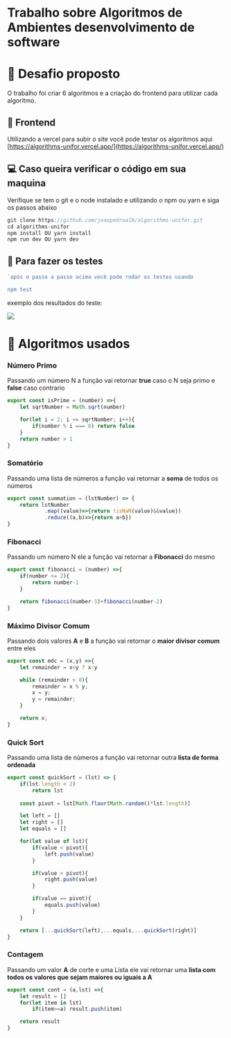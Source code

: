 # Trabalho sobre Algoritmos de Ambientes desenvolvimento de software

# **🚀** Desafio proposto

O trabalho foi criar 6 algoritmos e a criação do frontend para utilizar cada algoritmo. 

## **🎨** Frontend

Utilizando a vercel para subir o site você pode testar os algoritmos aqui [https://algorithms-unifor.vercel.app/](https://algorithms-unifor.vercel.app/) 

## **💻** Caso queira verificar o código em sua maquina

Verifique se tem o git e o node instalado e utilizando o npm ou yarn e siga os passos abaixo

```jsx
git clone https://github.com/joaopedroalb/algorithms-unifor.git
cd algorithms-unifor
npm install OU yarn install
npm run dev OU yarn dev
```
## **🧪** Para fazer os testes
```jsx
`após o passo a passo acima você pode rodar os testes usando 

npm test
```

exemplo dos resultados do teste:

<img src="https://cdn.discordapp.com/attachments/580125063186087966/979223600399781928/unknown.png" />

# **📝** Algoritmos usados

### **Número Primo**

Passando um número N a função vai retornar **true** caso o N seja primo e **false** caso contrario

```jsx
export const isPrime = (number) =>{
    let sqrtNumber = Math.sqrt(number)

    for(let i = 2; i <= sqrtNumber; i++){
        if(number % i === 0) return false
    }
    return number > 1 
}
```

### **Somatório**

Passando uma lista de números a função vai retornar a **soma** de todos os números

```jsx
export const summation = (lstNumber) => {
    return lstNumber
            .map((value)=>{return !isNaN(value)&&value})
            .reduce((a,b)=>{return a+b})
}
```

### **Fibonacci**

Passando um número N ele a função vai retornar a **Fibonacci** do mesmo

```jsx
export const fibonacci = (number) =>{
    if(number <= 2){
        return number-1
    }

    return fibonacci(number-1)+fibonacci(number-2)
}
```

### **Máximo Divisor Comum**

Passando dois valores **A** e **B** a função vai retornar o **maior divisor comum** entre eles

```jsx
export const mdc = (x,y) =>{
    let remainder = x<y ? x:y

    while (remainder > 0){
        remainder = x % y;
        x = y;
        y = remainder;
    } 

    return x;
}
```

### **Quick Sort**

Passando uma lista de números a função vai retornar outra **lista de forma ordenada** 

```jsx
export const quickSort = (lst) => {
    if(lst.length < 2)
        return lst 
    
    const pivot = lst[Math.floor(Math.random()*lst.length)]

    let left = []
    let right = []
    let equals = []

    for(let value of lst){
        if(value < pivot){
            left.push(value)
        }

        if(value > pivot){
            right.push(value)
        }

        if(value == pivot){
            equals.push(value)
        }
    }

    return [...quickSort(left),...equals,...quickSort(right)]
}
```

### **Contagem**

Passando um valor **A** de corte e uma Lista ele vai retornar uma **lista com todos os valores que sejam maiores ou iguais a A** 

```jsx
export const cont = (a,lst) =>{
	let result = []
	for(let item in lst)
		if(item>=a) result.push(item)

	return result
}
```

